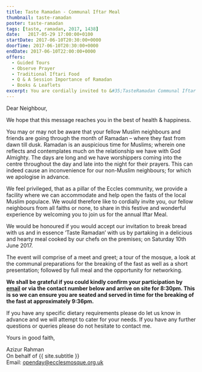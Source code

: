 ```yaml
---
title: Taste Ramadan - Communal Iftar Meal
thumbnail: taste-ramadan
poster: taste-ramadan
tags: [taste, ramadan, 2017, 1438]
date:   2017-05-29 17:00:00+0100
startDate: 2017-06-10T20:30:00+0000
doorTime: 2017-06-10T20:30:00+0000
endDate: 2017-06-10T22:00:00+0000
offers:
  - Guided Tours
  - Observe Prayer
  - Traditional Iftari Food
  - Q & A Session Importance of Ramadan
  - Books & Leaflets
excerpt: You are cordially invited to &#35;TasteRamadan Communal Iftar Meal (a celebratory meal to break the fast).
---
```


Dear Neighbour,

We hope that this message reaches you in the best of health & happiness.

You may or may not be aware that your fellow Muslim neighbours and friends are going through the month of Ramadan – where they fast from dawn till dusk. Ramadan is an auspicious time for Muslims; wherein one reflects and contemplates much on the relationship we have with God Almighty. The days are long and we have worshippers coming into the centre throughout the day and late into the night for their prayers. This can indeed cause an inconvenience for our non-Muslim neighbours; for which we apologise in advance.

We feel privileged, that as a pillar of the Eccles community, we provide a facility where we can accommodate and help open the fasts of the local Muslim populace. We would therefore like to cordially invite you, our fellow neighbours from all faiths or none, to share in this festive and wonderful experience by welcoming you to join us for the annual Iftar Meal.

We would be honoured if you would accept our invitation to break bread with us and in essence ‘Taste Ramadan’ with us by partaking in a delicious and hearty meal cooked by our chefs on the premises; on Saturday 10th June 2017.

The event will comprise of a meet and greet; a tour of the mosque, a look at the communal preparations for the breaking of the fast as well as a short presentation; followed by full meal and the opportunity for networking.

**We shall be grateful if you could kindly confirm your participation by [email](mailto:openday@ecclesmosque.org.uk) or via the contact number below and arrive on site for 8:30pm. This is so we can ensure you are seated and served in time for the breaking of the fast at approximately 9:36pm.**

If you have any specific dietary requirements please do let us know in advance and we will attempt to cater for your needs. If you have any further questions or queries please do not hesitate to contact me.

Yours in good faith,

Azizur Rahman<br/>
On behalf of {{ site.subtitle }}<br/>
Email: openday@ecclesmosque.org.uk
